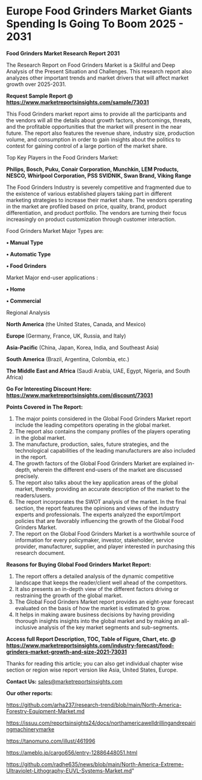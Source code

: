 # Europe Food Grinders Market Giants Spending Is Going To Boom 2025 - 2031

<strong>Food Grinders Market Research Report 2031</strong>

The Research Report on Food Grinders Market is a Skillful and Deep Analysis of the Present Situation and Challenges. This research report also analyzes other important trends and market drivers that will affect market growth over 2025-2031.

<strong>Request Sample Report @ <a href=https://www.marketreportsinsights.com/sample/73031>https://www.marketreportsinsights.com/sample/73031</a></strong>

This Food Grinders market report aims to provide all the participants and the vendors will all the details about growth factors, shortcomings, threats, and the profitable opportunities that the market will present in the near future. The report also features the revenue share, industry size, production volume, and consumption in order to gain insights about the politics to contest for gaining control of a large portion of the market share.

Top Key Players in the Food Grinders Market:

<strong>Philips, Bosch, Puku, Conair Corporation, Munchkin, LEM Products, NESCO, Whirlpool Corporation, PSS SVIDNIK, Swan Brand, Viking Range</strong>

The Food Grinders Industry is severely competitive and fragmented due to the existence of various established players taking part in different marketing strategies to increase their market share. The vendors operating in the market are profiled based on price, quality, brand, product differentiation, and product portfolio. The vendors are turning their focus increasingly on product customization through customer interaction.

Food Grinders Market Major Types are:

<strong>• Manual Type

• Automatic Type

• Food Grinders</strong>

Market Major end-user applications :

<strong>• Home

• Commercial</strong>

Regional Analysis

</u><strong><b>North America</b></strong> (the United States, Canada, and Mexico)

<strong><b>Europe </b></strong>(Germany, France, UK, Russia, and Italy)

<strong><b>Asia-Pacific</b></strong> (China, Japan, Korea, India, and Southeast Asia)

<strong><b>South America</b></strong> (Brazil, Argentina, Colombia, etc.)

<strong><b>The Middle East and Africa</b></strong> (Saudi Arabia, UAE, Egypt, Nigeria, and South Africa)

<strong>Go For Interesting Discount Here: <a href=https://www.marketreportsinsights.com/discount/73031>https://www.marketreportsinsights.com/discount/73031</a></strong>

<strong>Points Covered in The Report:</strong>
<ol>
  <li>The major points considered in the Global Food Grinders Market report include the leading competitors operating in the global market.</li>
  <li>The report also contains the company profiles of the players operating in the global market.</li>
  <li>The manufacture, production, sales, future strategies, and the technological capabilities of the leading manufacturers are also included in the report.</li>
  <li>The growth factors of the Global Food Grinders Market are explained in-depth, wherein the different end-users of the market are discussed precisely.</li>
  <li>The report also talks about the key application areas of the global market, thereby providing an accurate description of the market to the readers/users.</li>
  <li>The report incorporates the SWOT analysis of the market. In the final section, the report features the opinions and views of the industry experts and professionals. The experts analyzed the export/import policies that are favorably influencing the growth of the Global Food Grinders Market.</li>
  <li>The report on the Global Food Grinders Market is a worthwhile source of information for every policymaker, investor, stakeholder, service provider, manufacturer, supplier, and player interested in purchasing this research document.</li>
</ol>
<strong>Reasons for Buying Global Food Grinders Market Report:</strong>

<ol>
  <li>The report offers a detailed analysis of the dynamic competitive landscape that keeps the reader/client well ahead of the competitors.</li>
  <li>It also presents an in-depth view of the different factors driving or restraining the growth of the global market.</li>
  <li>The Global Food Grinders Market report provides an eight-year forecast evaluated on the basis of how the market is estimated to grow.</li>
  <li>It helps in making aware business decisions by having providing thorough insights insights into the global market and by making an all-inclusive analysis of the key market segments and sub-segments.</li>
</ol>
<strong>Access full Report Description, TOC, Table of Figure, Chart, etc. @ <a href=https://www.marketreportsinsights.com/industry-forecast/food-grinders-market-growth-and-size-2021-73031>https://www.marketreportsinsights.com/industry-forecast/food-grinders-market-growth-and-size-2021-73031</a></strong>


Thanks for reading this article; you can also get individual chapter wise section or region wise report version like Asia, United States, Europe.

<strong>Contact Us:</strong>
sales@marketreportsinsights.com

<strong>Our other reports:</strong>

<a href=https://github.com/arha237/research-trend/blob/main/North-America-Forestry-Equipment-Market.md>https://github.com/arha237/research-trend/blob/main/North-America-Forestry-Equipment-Market.md</a>

<a href=https://issuu.com/reportsinsights24/docs/northamericawelldrillingandrepairingmachinerymarke>https://issuu.com/reportsinsights24/docs/northamericawelldrillingandrepairingmachinerymarke</a>

<a href=https://tanomuno.com/illust/461996>https://tanomuno.com/illust/461996</a>

<a href=https://ameblo.jp/cargo656/entry-12886448051.html>https://ameblo.jp/cargo656/entry-12886448051.html</a>

<a href=https://github.com/radhe635/news/blob/main/North-America-Extreme-Ultraviolet-Lithography-EUVL-Systems-Market.md>https://github.com/radhe635/news/blob/main/North-America-Extreme-Ultraviolet-Lithography-EUVL-Systems-Market.md</a>"
